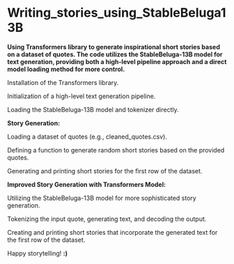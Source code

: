# Writing_stories_using_StableBeluga13B


**Using Transformers library to generate inspirational short stories based on a dataset of quotes. The code utilizes the StableBeluga-13B model for text generation, providing both a high-level pipeline approach and a direct model loading method for more control.**



Installation of the Transformers library.

Initialization of a high-level text generation pipeline.

Loading the StableBeluga-13B model and tokenizer directly.

**Story Generation:**

Loading a dataset of quotes (e.g., cleaned_quotes.csv).

Defining a function to generate random short stories based on the provided quotes.

Generating and printing short stories for the first row of the dataset.

**Improved Story Generation with Transformers Model:**

Utilizing the StableBeluga-13B model for more sophisticated story generation.

Tokenizing the input quote, generating text, and decoding the output.

Creating and printing short stories that incorporate the generated text for the first row of the dataset.

Happy storytelling! **:)**
